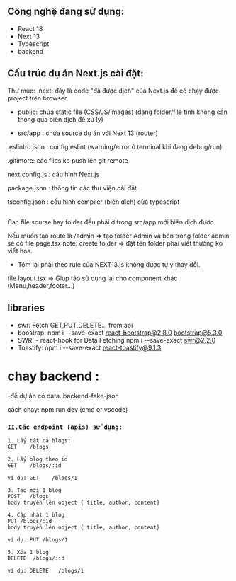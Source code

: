 ## Công nghệ đang sử dụng:

- React 18
- Next 13
- Typescript
- backend

## Cấu trúc dụ án Next.js cài đặt:

Thư mục:
.next: đây là code "đã được dịch" của Next.js để có chạy được project trên browser.

- public: chứa static file (CSS/JS/images) (dạng folder/file tĩnh không cần thông qua biên dịch để xử lý)

- src/app : chứa source dự án với Next 13 (router)

.eslintrc.json : config eslint (warning/error ở terminal khi đang debug/run)

.gitimore: các files ko push lên git remote

next.config.js : cấu hình Next.js

package.json : thông tin các thư viện cài đặt

tsconfig.json : cấu hình compiler (biên dịch) của typescript

##

Cac file sourse hay folder đều phải ở trong src/app mới biên dịch được.

Nếu muốn tạo route là /admin => tạo folder Admin và bên trong folder admin sẽ có file page.tsx
note: create folder => đặt tên folder phải viết thường ko viết hoa.

- Tóm lại phải theo rule của NEXT13.js không được tự ý thay đổi.

file layout.tsx => Giup táo sử dụng lại cho component khác (Menu,header,footer...)

## libraries

- swr: Fetch GET,PUT,DELETE... from api
- boostrap:
  npm i --save-exact react-bootstrap@2.8.0 bootstrap@5.3.0
- SWR: - react-hook for Data Fetching
  npm i --save-exact swr@2.2.0
- Toastify:
  npm i --save-exact react-toastify@9.1.3

# chay backend :

-để dự án có data.
backend-fake-json

cách chạy: npm run dev (cmd or vscode)

### `II.Các endpoint (apis) sử dụng:`

```
1. Lấy tất cả blogs:
GET    /blogs

2. Lấy blog theo id
GET    /blogs/:id

ví dụ: GET    /blogs/1

3. Tạo mới 1 blog
POST   /blogs
body truyền lên object { title, author, content}

4. Cập nhật 1 blog
PUT /blogs/:id
body truyền lên object { title, author, content}

ví dụ: PUT /blogs/1

5. Xóa 1 blog
DELETE  /blogs/:id

ví dụ: DELETE   /blogs/1
```
